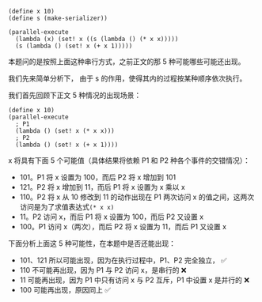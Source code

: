 ```
(define x 10)
(define s (make-serializer))

(parallel-execute 
  (lambda (x) (set! x ((s (lambda () (* x x)))))
  (s (lambda () (set! x (+ x 1)))))
```
本题问的是按照上面这种串行方式，之前正文的那 5 种可能哪些可能还出现。

我们先来简单分析下， 由于 s 的作用，使得其内的过程按某种顺序依次执行。

我们首先回顾下正文 5 种情况的出现场景：

```
(define x 10)
(parallel-execute
  ; P1
  (lambda () (set! x (* x x)))
  ; P2
  (lambda () (set! x (+ x 1))))
```

x 将具有下面 5 个可能值（具体结果将依赖 P1 和 P2 种各个事件的交错情况）：

* 101。P1 将 x 设置为 100，而后 P2 将 x 增加到 101
* 121。P2 将 x 增加到 11，而后 P1 将 x 设置为 x 乘以 x
* 110。P2 将 x 从 10 修改到 11 的动作出现在 P1 两次访问 x 的值之间，这两次访问是为了求值表达式`(* x x)`
* 11。P2 访问 x，而后 P1 将 x 设置为 100，而后 P2 又设置 x
* 100。P1 访问 x（两次），而后 P2 将 x 设置为 11，而后 P1 又设置 x

下面分析上面这 5 种可能性，在本题中是否还能出现：

* 101、121 所以可能出现，因为在执行过程中，P1、P2 完全独立， ✅
* 110 不可能再出现，因为 P1 与 P2 访问 x，是串行的 ❌
* 11 可能再出现，因为 P1 中只有访问 x 与 P2 互斥，P1 中设置 x 是并行的 ❌
* 100 可能再出现，原因同上 ✅